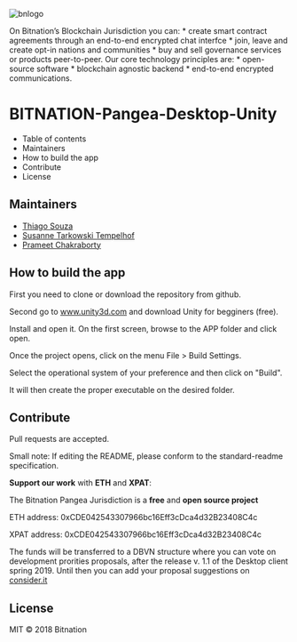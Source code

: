 ![bnlogo](https://user-images.githubusercontent.com/17184469/56422398-7136fb80-62a7-11e9-957c-7d43c2e77e15.png)

On Bitnation’s Blockchain Jurisdiction you can: * create smart contract agreements through an end-to-end encrypted chat interfce * join, leave and create opt-in nations and communities * buy and sell governance services or products peer-to-peer. Our core technology principles are: * open-source software * blockchain agnostic backend * end-to-end encrypted communications.

# BITNATION-Pangea-Desktop-Unity

* Table of contents
* Maintainers
* How to build the app
* Contribute
* License

## Maintainers

* [Thiago Souza](https://github.com/ThiagoVSouza)
* [Susanne Tarkowski Tempelhof](https://github.com/xsttx)
* [Prameet Chakraborty](https://github.com/prameetc)

## How to build the app


First you need to clone or download the repository from github.

Second go to www.unity3d.com and download Unity for begginers (free).

Install and open it. On the first screen, browse to the APP folder and click open.

Once the project opens, click on the menu File > Build Settings.

Select the operational system of your preference and then click on "Build".

It will then create the proper executable on the desired folder.


## Contribute


Pull requests are accepted.

Small note: If editing the README, please conform to the standard-readme specification.


**Support our work** with **ETH** and **XPAT**:

The Bitnation Pangea Jurisdiction is a **free** and **open source project**

ETH address: 0xCDE042543307966bc16Eff3cDca4d32B23408C4c

XPAT address: 0xCDE042543307966bc16Eff3cDca4d32B23408C4c

The funds will be transferred to a DBVN structure where you can vote on development prorities proposals, after the release v. 1.1 of the Desktop client spring 2019. Until then you can add your proposal suggestions on [consider.it](https://tse.bitnation.co/)

## License
MIT © 2018 Bitnation

